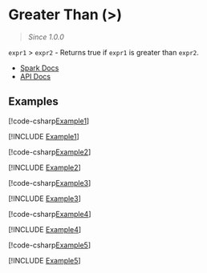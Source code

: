 ﻿# Greater Than (>)

> _Since 1.0.0_

`expr1` > `expr2` - Returns true if `expr1` is greater than `expr2`.

* [Spark Docs](https://spark.apache.org/docs/3.2.2/api/sql/index.html#_14)
* [API Docs](xref:TypedSpark.NET.Columns.TypedOrdColumn`3.op_GreaterThan*)

## Examples

[!code-csharp[Example1](../../../TypedSpark.NET.Tests/Examples/GreaterThan.cs#Example1)]

[!INCLUDE [Example1](../../../TypedSpark.NET.Tests/Examples/__examples__/GreaterThan.Case1.md)]

[!code-csharp[Example2](../../../TypedSpark.NET.Tests/Examples/GreaterThan.cs#Example2)]

[!INCLUDE [Example2](../../../TypedSpark.NET.Tests/Examples/__examples__/GreaterThan.Case2.md)]

[!code-csharp[Example3](../../../TypedSpark.NET.Tests/Examples/GreaterThan.cs#Example3)]

[!INCLUDE [Example3](../../../TypedSpark.NET.Tests/Examples/__examples__/GreaterThan.Case3.md)]

[!code-csharp[Example4](../../../TypedSpark.NET.Tests/Examples/GreaterThan.cs#Example4)]

[!INCLUDE [Example4](../../../TypedSpark.NET.Tests/Examples/__examples__/GreaterThan.Case4.md)]

[!code-csharp[Example5](../../../TypedSpark.NET.Tests/Examples/GreaterThan.cs#Example5)]

[!INCLUDE [Example5](../../../TypedSpark.NET.Tests/Examples/__examples__/GreaterThan.Case5.md)]
